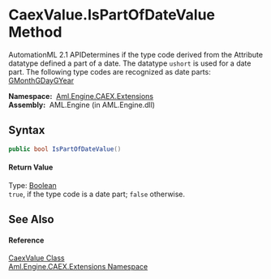 CaexValue.IsPartOfDateValue Method
==================================
AutomationML 2.1 APIDetermines if the type code derived from the Attribute datatype defined a part of a date. The datatype `ushort` is used for a date part. The following type codes are recognized as date parts: [GMonth][1][GDay][1][GYear][1]

  **Namespace:**  [Aml.Engine.CAEX.Extensions][2]  
  **Assembly:**  AML.Engine (in AML.Engine.dll)

Syntax
------

```csharp
public bool IsPartOfDateValue()
```

#### Return Value
Type: [Boolean][3]  
`true`, if the type code is a date part; `false` otherwise.

See Also
--------

#### Reference
[CaexValue Class][4]  
[Aml.Engine.CAEX.Extensions Namespace][2]  

[1]: https://docs.microsoft.com/dotnet/api/system.xml.schema.xmltypecode
[2]: ../README.md
[3]: https://docs.microsoft.com/dotnet/api/system.boolean
[4]: README.md
[5]: https://www.automationml.org
[6]: ../../icons/logoShade.png